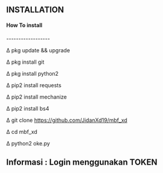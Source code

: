 ## INSTALLATION
<h4>How To install</h4>
------------------

∆ pkg update && upgrade

∆ pkg install git

∆ pkg install python2

∆ pip2 install requests

∆ pip2 install mechanize

∆ pip2 install bs4

∆ git clone https://github.com/JidanXd19/mbf_xd

∆ cd mbf_xd

∆ python2 oke.py
<h2>Informasi : Login menggunakan TOKEN</h2>
